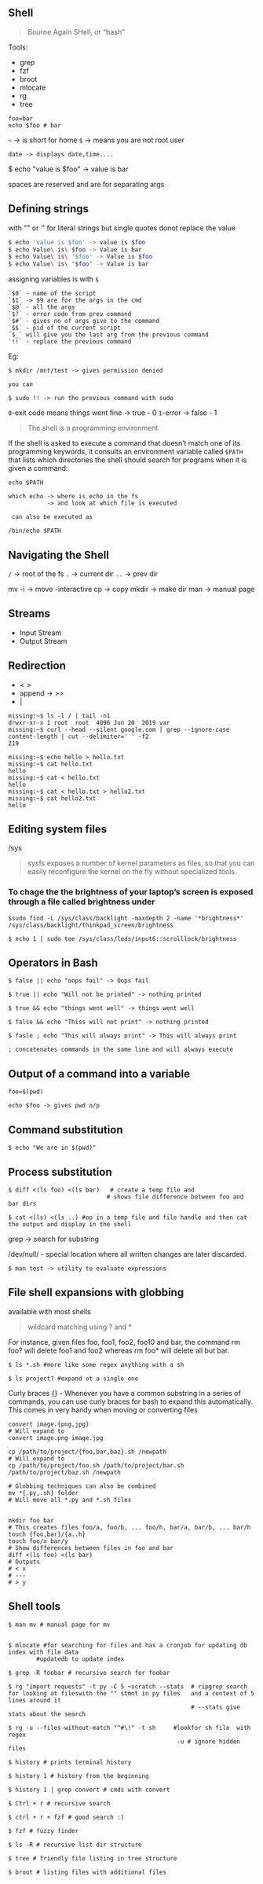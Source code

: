 ## Shell

>Bourne Again SHell, or “bash”

Tools:
- grep
- fzf
- broot
- mlocate
- rg
- tree


```console
foo=bar
echo $foo # bar
```
`~` -> is short for home
`$` -> means you are not root user

```
date -> displays date,time....
```

$ echo "value is  $foo" -> value is bar

spaces are reserved and are for separating args

## Defining strings 
with "" or '' for literal strings
but single quotes donot replace the value 

```bash
$ echo 'value is $foo' -> value is $foo
$ echo Value\ is\ $foo -> Value is bar
$ echo Value\ is\ '$foo' -> Value is $foo
$ echo Value\ is\ "$foo" -> Value is bar
```

assigning variables is with `$`
```
`$0` - name of the script
`$1` -> $9 are for the args in the cmd
`$@` - all the args
`$?` - error code from prev command 
`$#` - gives no of args give to the command
`$$` - pid of the current script
`$_` will give you the last arg from the previous command
`!!` - replace the previous command
```

Eg:
```
$ mkdir /mnt/test -> gives permission denied

you can

$ sudo !! -> run the previous command with sudo
```


`0`-exit code means things went fine -> true - 0
`1`-error -> false - 1


>The shell is a programming environment

If the shell is asked to execute a command that doesn’t match one of its programming keywords, 
it consults an environment variable called `$PATH` 
that lists which directories the shell should search for programs when it is given a command:

```
echo $PATH

which echo -> where is echo in the fs
           -> and look at which file is executed
 
 can also be executed as

/bin/echo $PATH
```

## Navigating the Shell

`/`  -> root of the fs
`.`  -> current dir
`..` -> prev dir


mv -i -> move -interactive
cp    -> copy
mkdir -> make dir
man   -> manual page


## Streams
- Input Stream
- Output Stream

## Redirection
- < >
- append -> >>
- | 

```
missing:~$ ls -l / | tail -n1
drwxr-xr-x 1 root  root  4096 Jun 20  2019 var
missing:~$ curl --head --silent google.com | grep --ignore-case content-length | cut --delimiter=' ' -f2
219
```

```console
missing:~$ echo hello > hello.txt
missing:~$ cat hello.txt
hello
missing:~$ cat < hello.txt
hello
missing:~$ cat < hello.txt > hello2.txt
missing:~$ cat hello2.txt
hello
```

## Editing system files 

/sys 

>sysfs exposes a number of kernel parameters as files, so that you can easily reconfigure the kernel on the fly without specialized tools.

### To chage the the brightness of your laptop’s screen is exposed through a file called brightness under

```
$sudo find -L /sys/class/backlight -maxdepth 2 -name '*brightness*'
/sys/class/backlight/thinkpad_screen/brightness
```

`$ echo 1 | sudo tee /sys/class/leds/input6::scrolllock/brightness`


## Operators in Bash
```
$ false || echo "oops fail" -> Oops fail

$ true || echo "Will not be printed" -> nothing printed 

$ true && echo "things went well" -> things went well

$ false && echo "Thiss will not print" -> nothing printed

$ fasle ; echo "This will always print" -> This will always print

; concatenates commands in the same line and will always execute
```
## Output of a command into a variable

`foo=$(pwd)`

`echo $foo -> gives pwd o/p`


## Command substitution

`$ echo "We are in $(pwd)"`

## Process substitution

```
$ diff <(ls foo) <(ls bar)   # create a temp file and 
                            # shows file difference between foo and bar dirs

$ cat <(ls) <(ls ..) #op in a temp file and file handle and then cat the output and display in the shell
```

grep -> search for substring

/dev/null/ - special location where all written changes are later discarded.

`$ man test -> utility to evaluate expressions`


## File shell expansions with globbing
available with most shells
> wildcard matching using ? and *

For instance, given files foo, foo1, foo2, foo10 and bar, the command rm foo? will delete foo1 and foo2 whereas rm foo* will delete all but bar.

`$ ls *.sh #more like some regex anything with a sh`

`$ ls project? #expand ot a single one`

Curly braces {} - Whenever you have a common substring in a series of commands, you can use curly braces for bash to expand this automatically. This comes in very handy when moving or converting files

```console
convert image.{png,jpg}
# Will expand to
convert image.png image.jpg

cp /path/to/project/{foo,bar,baz}.sh /newpath
# Will expand to
cp /path/to/project/foo.sh /path/to/project/bar.sh /path/to/project/baz.sh /newpath

# Globbing techniques can also be combined
mv *{.py,.sh} folder
# Will move all *.py and *.sh files


mkdir foo bar
# This creates files foo/a, foo/b, ... foo/h, bar/a, bar/b, ... bar/h
touch {foo,bar}/{a..h}
touch foo/x bar/y
# Show differences between files in foo and bar
diff <(ls foo) <(ls bar)
# Outputs
# < x
# ---
# > y
```

## Shell tools

```console
$ man mv # manual page for mv


$ mlocate #for searching for files and has a cronjob for updating db index with file data
        #updatedb to update index

$ grep -R foobar # recursive search for foobar

$ rg "import requests" -t py -C 5 ~scratch --stats  # ripgrep search for looking at fileswith the "" stmnt in py files   and a context of 5 lines around it
                                                    # --stats give stats about the search

$ rg -u --files-without-match "^#\!" -t sh     #lookfor sh file  with regex 
                                                -u # ignore hidden files

$ history # prints terminal history

$ history 1 # history from the beginning

$ history 1 | grep convert # cmds with convert

$ Ctrl + r # recursive search 

$ ctrl + r + fzf # good search :)

$ fzf # fuzzy finder

$ ls -R # recursive list dir structure

$ tree # friendly file listing in tree structure

$ broot # listing files with additional files
```


